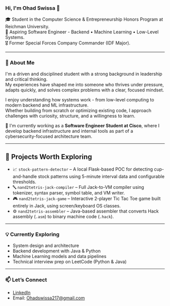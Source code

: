 ### Hi, I'm Ohad Swissa 👋

🎓 Student in the Computer Science & Entrepreneurship Honors Program at Reichman University.  
🎯 Aspiring Software Engineer - Backend • Machine Learning • Low-Level Systems.  
🎖 Former Special Forces Company Commander (IDF Major).

---

### 🚀 About Me

I'm a driven and disciplined student with a strong background in leadership and critical thinking.  
My experiences have shaped me into someone who thrives under pressure, adapts quickly, and solves complex problems with a clear, focused mindset.

I enjoy understanding how systems work - from low-level computing to modern backend and ML infrastructure.  
Whether building from scratch or optimizing existing code, I approach challenges with curiosity, structure, and a willingness to learn.

📌 I'm currently working as a **Software Engineer Student at Cisco**, where I develop backend infrastructure and internal tools as part of a cybersecurity-focused architecture team.

---

## 🔧 Projects Worth Exploring
- 📈 `stock-pattern-detector` – A local Flask-based POC for detecting cup-and-handle stock patterns using 5-minute interval data and configurable thresholds.
- 🔤 `nand2tetris-jack-compiler` – Full Jack-to-VM compiler using tokenizer, syntax parser, symbol table, and VM writer.    
- 🎮 `nand2tetris-jack-game` – Interactive 2-player Tic Tac Toe game built entirely in Jack, using screen/keyboard OS classes.
- ⚙️ `nand2tetris-assembler` – Java-based assembler that converts Hack assembly (`.asm`) to binary machine code (`.hack`).       
 

---

### 💡 Currently Exploring

- System design and architecture  
- Backend development with Java & Python  
- Machine Learning models and data pipelines  
- Technical interview prep on LeetCode (Python & Java)

---

### 📫 Let’s Connect

- [LinkedIn](https://www.linkedin.com/in/ohad-swissa-54728a2a6)  
- Email: Ohadswissa217@gmail.com

<!---
ohadswissa/ohadswissa is a ✨ special ✨ repository because its `README.md` (this file) appears on your GitHub profile.
You can click the Preview link to take a look at your changes.
--->
